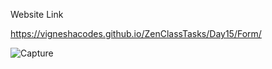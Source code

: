 Website Link

https://vigneshacodes.github.io/ZenClassTasks/Day15/Form/

![Capture](https://github.com/vigneshacodes/ZenClassTasks/assets/134355192/4c82b7d9-66d5-42f0-9ff7-7f8c82f41600)
